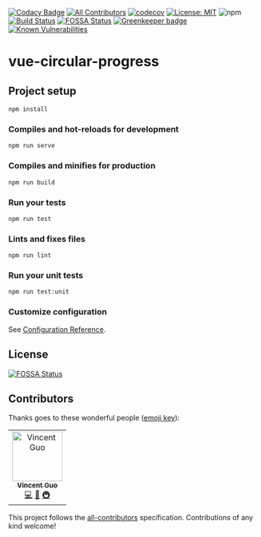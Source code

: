 [![Codacy Badge](https://api.codacy.com/project/badge/Grade/9d5901431eb1423192c2ace8bd5064d3)](https://app.codacy.com/app/dreambo8563/vue-circular-progress?utm_source=github.com&utm_medium=referral&utm_content=dreambo8563/vue-circular-progress&utm_campaign=Badge_Grade_Dashboard)
[![All Contributors](https://img.shields.io/badge/all_contributors-1-orange.svg?style=flat-square)](#contributors)
[![codecov](https://codecov.io/gh/dreambo8563/vue-circular-progress/branch/master/graph/badge.svg)](https://codecov.io/gh/dreambo8563/vue-circular-progress)
[![License: MIT](https://img.shields.io/badge/License-MIT-yellow.svg)](https://opensource.org/licenses/MIT)
![npm](https://img.shields.io/npm/dt/vue-circular-progress.svg?style=flat)
[![Build Status](https://travis-ci.com/dreambo8563/vue-circular-progress.svg?branch=master)](https://travis-ci.com/dreambo8563/vue-circular-progress)
[![FOSSA Status](https://app.fossa.io/api/projects/git%2Bgithub.com%2Fdreambo8563%2Fvue-circular-progress.svg?type=shield)](https://app.fossa.io/projects/git%2Bgithub.com%2Fdreambo8563%2Fvue-circular-progress?ref=badge_shield)
[![Greenkeeper badge](https://badges.greenkeeper.io/dreambo8563/vue-circular-progress.svg)](https://greenkeeper.io/)
[![Known Vulnerabilities](https://snyk.io/test/github/dreambo8563/vue-circular-progress/badge.svg?targetFile=package.json)](https://snyk.io/test/github/dreambo8563/vue-circular-progress?targetFile=package.json)

# vue-circular-progress

## Project setup

```
npm install
```

### Compiles and hot-reloads for development

```
npm run serve
```

### Compiles and minifies for production

```
npm run build
```

### Run your tests

```
npm run test
```

### Lints and fixes files

```
npm run lint
```

### Run your unit tests

```
npm run test:unit
```

### Customize configuration

See [Configuration Reference](https://cli.vuejs.org/config/).

## License

[![FOSSA Status](https://app.fossa.io/api/projects/git%2Bgithub.com%2Fdreambo8563%2Fvue-circular-progress.svg?type=large)](https://app.fossa.io/projects/git%2Bgithub.com%2Fdreambo8563%2Fvue-circular-progress?ref=badge_large)

## Contributors

Thanks goes to these wonderful people ([emoji key](https://allcontributors.org/docs/en/emoji-key)):

<!-- ALL-CONTRIBUTORS-LIST:START - Do not remove or modify this section -->
<!-- prettier-ignore -->
<table><tr><td align="center"><a href="https://dreambo8563.github.io/"><img src="https://avatars2.githubusercontent.com/u/6948318?v=4" width="100px;" alt="Vincent Guo"/><br /><sub><b>Vincent Guo</b></sub></a><br /><a href="https://github.com/dreambo8563/vue-circular-progress/commits?author=dreambo8563" title="Code">💻</a> <a href="https://github.com/dreambo8563/vue-circular-progress/commits?author=dreambo8563" title="Documentation">📖</a> <a href="#infra-dreambo8563" title="Infrastructure (Hosting, Build-Tools, etc)">🚇</a></td></tr></table>

<!-- ALL-CONTRIBUTORS-LIST:END -->

This project follows the [all-contributors](https://github.com/all-contributors/all-contributors) specification. Contributions of any kind welcome!